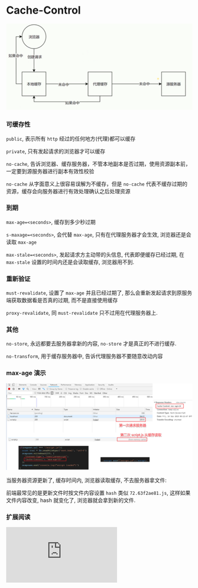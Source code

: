 # Cache-Control

![](./media/cache-flow.png)

### 可缓存性

`public`, 表示所有 `http` 经过的任何地方(代理)都可以缓存

`private`, 只有发起请求的浏览器才可以缓存

`no-cache`, 告诉浏览器、缓存服务器，不管本地副本是否过期，使用资源副本前，一定要到源服务器进行副本有效性校验

`no-cache` 从字面意义上很容易误解为不缓存，但是 `no-cache` 代表不缓存过期的资源，缓存会向服务器进行有效处理确认之后处理资源

### 到期

`max-age=<seconds>`, 缓存到多少秒过期

`s-maxage=<seconds>`, 会代替 `max-age`, 只有在代理服务器才会生效, 浏览器还是会读取 `max-age`

`max-stale=<seconds>`, 发起请求方主动带的头信息, 代表即便缓存已经过期, 在 `max-stale` 设置的时间内还是会读取缓存, 浏览器用不到.

### 重新验证

`must-revalidate`, 设置了 `max-age` 并且已经过期了, 那么会重新发起请求到原服务端获取数据看是否真的过期, 而不是直接使用缓存

`proxy-revalidate`, 同 `must-revalidate` 只不过用在代理服务器上.

### 其他

`no-store`, 永远都要去服务器拿新的内容, `no-store` 才是真正的不进行缓存.

`no-transform`, 用于缓存服务器中, 告诉代理服务器不要随意改动内容

### max-age 演示

![](./media/max-age.png)

当服务器资源更新了, 缓存时间内, 浏览器读取缓存, 不去服务器拿文件:

前端最常见的是更新文件时按文件内容设置 `hash` 类似 `72.63f2ae81.js`, 这样如果文件内容改变, hash 就变化了, 浏览器就会拿到新的文件.

### 扩展阅读

![web性能优化之：no-cache与must-revalidate深入探究](https://www.cnblogs.com/chyingp/p/no-cache-vs-must-revalidate.html)